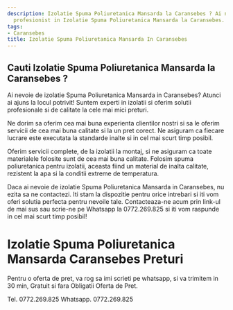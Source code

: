 ```yaml
---
description: Izolatie Spuma Poliuretanica Mansarda la Caransebes ? Ai nevoie de un
  profesionist in Izolatie Spuma Poliuretanica Mansarda la Caransebes. tel. 0772.269.825
tags:
- Caransebes
title: Izolatie Spuma Poliuretanica Mansarda In Caransebes
---
```



## Cauti Izolatie Spuma Poliuretanica Mansarda la Caransebes ?

Ai nevoie de izolatie Spuma Poliuretanica Mansarda in Caransebes? Atunci ai ajuns la locul potrivit! Suntem experti in izolatii si oferim solutii profesionale si de calitate la cele mai mici preturi.

Ne dorim sa oferim cea mai buna experienta clientilor nostri si sa le oferim servicii de cea mai buna calitate si la un pret corect. Ne asiguram ca fiecare lucrare este executata la standarde inalte si in cel mai scurt timp posibil.

Oferim servicii complete, de la izolatii la montaj, si ne asiguram ca toate materialele folosite sunt de cea mai buna calitate. Folosim spuma poliuretanica pentru izolatii, aceasta fiind un material de inalta calitate, rezistent la apa si la conditii extreme de temperatura.

Daca ai nevoie de izolatie Spuma Poliuretanica Mansarda in Caransebes, nu ezita sa ne contactezi. Iti stam la dispozitie pentru orice intrebari si iti vom oferi solutia perfecta pentru nevoile tale. Contacteaza-ne acum prin link-ul de mai sus sau scrie-ne pe Whatsapp la 0772.269.825 si iti vom raspunde in cel mai scurt timp posibil!

# Izolatie Spuma Poliuretanica Mansarda Caransebes Preturi
Pentru o oferta de pret, va rog sa imi scrieti pe whatsapp, si va trimitem in 30 min, Gratuit si fara Obligatii Oferta de Pret.

Tel. 0772.269.825
Whatsapp. 0772.269.825